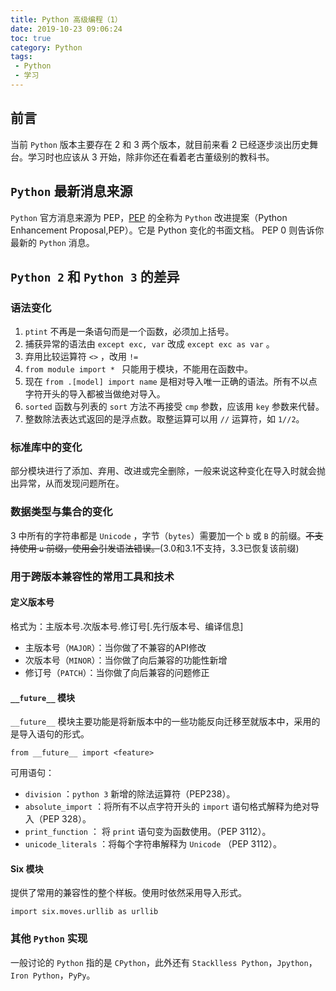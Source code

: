 ```yaml
---
title: Python 高级编程（1）
date: 2019-10-23 09:06:24
toc: true
category: Python
tags: 
 - Python
 - 学习
---
```

## 前言

当前 `Python` 版本主要存在 2 和 3 两个版本，就目前来看 2 已经逐步淡出历史舞台。学习时也应该从 3 开始，除非你还在看着老古董级别的教科书。
<!-- more -->

## `Python` 最新消息来源

`Python` 官方消息来源为 PEP，[PEP](https://www.python.org/dev/peps/) 的全称为 `Python` 改进提案（Python Enhancement Proposal,PEP）。它是 Python 变化的书面文档。
PEP 0 则告诉你最新的 `Python` 消息。

## `Python 2` 和 `Python 3` 的差异

  ### 语法变化

  1. `ptint` 不再是一条语句而是一个函数，必须加上括号。
  2. 捕获异常的语法由 `except exc, var` 改成 `except exc as var` 。
  3. 弃用比较运算符 `<>` ，改用 `!=` 
  4. `from module import * ` 只能用于模块，不能用在函数中。
  5. 现在 `from .[model] import name` 是相对导入唯一正确的语法。所有不以点字符开头的导入都被当做绝对导入。
  6. `sorted` 函数与列表的 `sort` 方法不再接受 `cmp` 参数，应该用 `key` 参数来代替。
  7. 整数除法表达式返回的是浮点数。取整运算可以用 `//` 运算符，如 `1//2`。
   
### 标准库中的变化

   部分模块进行了添加、弃用、改进或完全删除，一般来说这种变化在导入时就会抛出异常，从而发现问题所在。
### 数据类型与集合的变化

3 中所有的字符串都是 `Unicode` ，字节（`bytes`）需要加一个 `b` 或 `B` 的前缀。~~不支持使用 `u` 前缀，使用会引发语法错误。~~(3.0和3.1不支持，3.3已恢复该前缀)
### 用于跨版本兼容性的常用工具和技术

#### 定义版本号

格式为：主版本号.次版本号.修订号[.先行版本号、编译信息]
- 主版本号（`MAJOR`）：当你做了不兼容的API修改
- 次版本号（`MINOR`）：当你做了向后兼容的功能性新增
- 修订号（`PATCH`）：当你做了向后兼容的问题修正
  
#### `__future__` 模块
`__future__` 模块主要功能是将新版本中的一些功能反向迁移至就版本中，采用的是导入语句的形式。
```
from __future__ import <feature>
```
可用语句：
- `division` ：`python 3` 新增的除法运算符（PEP238）。
- `absolute_import` ：将所有不以点字符开头的 `import` 语句格式解释为绝对导入（PEP 328）。
- `print_function` ： 将 `print` 语句变为函数使用。（PEP 3112）。
- `unicode_literals` ：将每个字符串解释为 `Unicode` （PEP 3112）。

#### Six 模块
提供了常用的兼容性的整个样板。使用时依然采用导入形式。
```
import six.moves.urllib as urllib
```
### 其他 `Python` 实现
一般讨论的 `Python` 指的是 `CPython`，此外还有 `Stacklless Python`，`Jpython`，`Iron Python`，`PyPy`。
